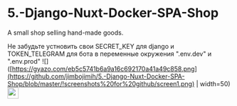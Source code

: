 # 5.-Django-Nuxt-Docker-SPA-Shop
A small shop selling hand-made goods.


Не забудьте устновить свои SECRET_KEY для django и TOKEN_TELEGRAM для бота в переменные окружения ".env.dev" и ".env.prod"
![]([https://gyazo.com/eb5c5741b6a9a16c692170a41a49c858.png](https://github.com/jimbojimih/5.-Django-Nuxt-Docker-SPA-Shop/blob/master/!screenshots%20for%20github/screen1.png) | width=50)
<img src='[figure/rstudio.png](https://gyazo.com/eb5c5741b6a9a16c692170a41a49c858.png](https://github.com/jimbojimih/5.-Django-Nuxt-Docker-SPA-Shop/blob/master/!screenshots%20for%20github/screen1.png)' width='25'>

